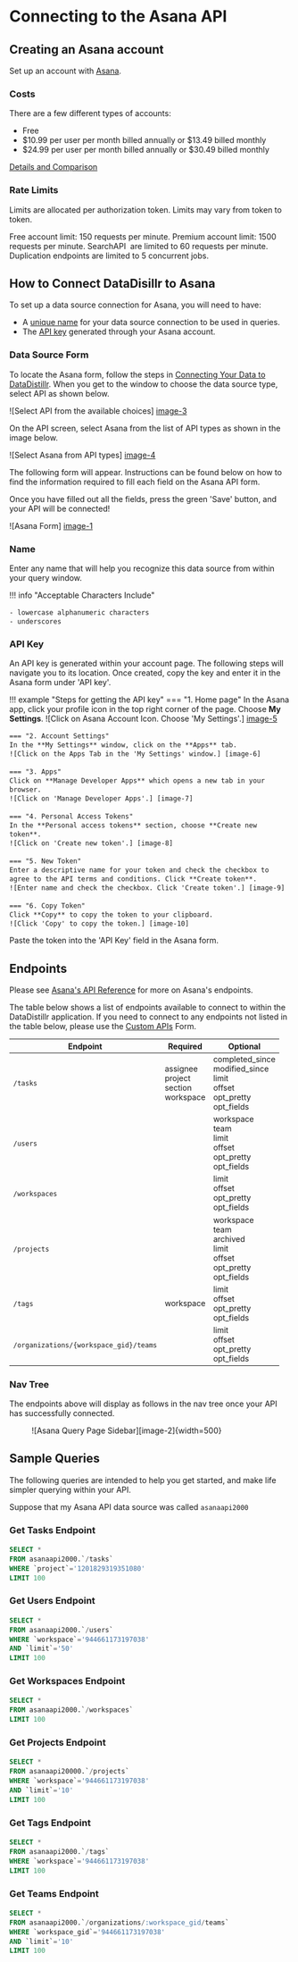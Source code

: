 # Connecting to the Asana API

## Creating an Asana account
Set up an account with [Asana](https://asana.com/create-account).

### **Costs**
There are a few different types of accounts:

- Free
- $10.99 per user per month billed annually or $13.49 billed monthly
- $24.99 per user per month billed annually or $30.49 billed monthly

[Details and Comparison](https://asana.com/pricing)

### **Rate Limits**
Limits are allocated per authorization token. Limits may vary from token to token.

Free account limit: 150 requests per minute.
Premium account limit: 1500 requests per minute.
SearchAPI  are limited to 60 requests per minute.
Duplication endpoints are limited to 5 concurrent jobs.

## How to Connect DataDisillr to Asana
To set up a data source connection for Asana, you will need to have:

- A [unique name](/connecting-data/connecting-to-apis-and-external-data/asana-api/#name) for your data source connection to be used in queries.
- The [API key](/connecting-data/connecting-to-apis-and-external-data/asana-api/#api-key) generated through your Asana account.

### Data Source Form

To locate the Asana form, follow the steps in [Connecting Your Data to DataDistillr](../../). When you get to the window to choose the data source type, select API as shown below.

![Select API from the available choices] [image-3]

On the API screen, select Asana from the list of API types as shown in the image below.

![Select Asana from API types] [image-4]

The following form will appear. Instructions can be found below on how to find the information required to fill each field on the Asana API form.

Once you have filled out all the fields, press the green 'Save' button, and your API will be connected!

![Asana Form] [image-1]

### Name
Enter any name that will help you recognize this data source from within your query window.

!!! info "Acceptable Characters Include"

    - lowercase alphanumeric characters
    - underscores

### API Key
An API key is generated within your account page. The following steps will navigate you to its location. Once created, copy the key and enter it in the Asana form under 'API key'.

!!! example "Steps for getting the API key"
    === "1. Home page"
    In the Asana app, click your profile icon in the top right corner of the page. Choose **My Settings**.
    ![Click on Asana Account Icon. Choose 'My Settings'.] [image-5]

    === "2. Account Settings"  
    In the **My Settings** window, click on the **Apps** tab.
    ![Click on the Apps Tab in the 'My Settings' window.] [image-6]

    === "3. Apps"
    Click on **Manage Developer Apps** which opens a new tab in your browser.
    ![Click on 'Manage Developer Apps'.] [image-7]

    === "4. Personal Access Tokens"
    In the **Personal access tokens** section, choose **Create new token**.
    ![Click on 'Create new token'.] [image-8]

    === "5. New Token"
    Enter a descriptive name for your token and check the checkbox to agree to the API terms and conditions. Click **Create token**.
    ![Enter name and check the checkbox. Click 'Create token'.] [image-9]

    === "6. Copy Token"
    Click **Copy** to copy the token to your clipboard.
    ![Click 'Copy' to copy the token.] [image-10]

Paste the token into the 'API Key' field in the Asana form.

## Endpoints
Please see [Asana's API Reference](https://developers.asana.com/docs/asana) for more on Asana's endpoints.

The table below shows a list of endpoints available to connect to within the DataDistillr application. If you need to connect to any endpoints not listed in the table below, please use the [Custom APIs](https://docs.datadistillr.com/connecting-data/connecting-to-apis-and-external-data/custom-apis/) Form.

| Endpoint | Required | Optional |
| ----------- | ----------- | ----------- |
| `/tasks` | assignee<br>project<br>section<br>workspace<br> | completed_since<br>modified_since<br>limit<br>offset<br>opt_pretty<br>opt_fields |
| `/users` | | workspace<br>team<br>limit<br>offset<br>opt_pretty<br>opt_fields |
| `/workspaces` | | limit<br>offset<br>opt_pretty<br>opt_fields |
| `/projects` | | workspace<br>team<br>archived<br>limit<br>offset<br>opt_pretty<br>opt_fields |
| `/tags` | workspace | limit<br>offset<br>opt_pretty<br>opt_fields |
| `/organizations/{workspace_gid}/teams` | | limit<br>offset<br>opt_pretty<br>opt_fields |


### Nav Tree

The endpoints above will display as follows in the nav tree once your API has successfully connected.

<figure markdown>
  ![Asana Query Page Sidebar][image-2]{width=500}
</figure>

## Sample Queries

The following queries are intended to help you get started, and make life simpler querying within your API.

Suppose that my Asana API data source was called `asanaapi2000`

### Get Tasks Endpoint

```sql
SELECT *
FROM asanaapi2000.`/tasks`
WHERE `project`='1201829319351080'
LIMIT 100
```

### Get Users Endpoint

```sql
SELECT *
FROM asanaapi2000.`/users`
WHERE `workspace`='944661173197038'
AND `limit`='50'
LIMIT 100
```

### Get Workspaces Endpoint

```sql
SELECT *
FROM asanaapi2000.`/workspaces`
LIMIT 100
```

### Get Projects Endpoint

```sql
SELECT *
FROM asanaapi20000.`/projects`
WHERE `workspace`='944661173197038'
AND `limit`='10'
LIMIT 100
```

### Get Tags Endpoint

```sql
SELECT *
FROM asanaapi2000.`/tags`
WHERE `workspace`='944661173197038'
LIMIT 100
```

### Get Teams Endpoint

```sql
SELECT *
FROM asanaapi2000.`/organizations/:workspace_gid/teams`
WHERE `workspace_gid`='944661173197038'
AND `limit`='10'
LIMIT 100
```


[image-1]: ../../img/api/asana/asana-form-light.png
[image-2]: ../../img/api/asana/asana-nav-tree.png
[image-3]: ../../img/api/add-api.png
[image-4]:../../img/api/asana/api-types-asana.png
[image-5]:../../img/api/asana/asana-account-icon-settings.png
[image-6]:../../img/api/asana/asana-settings-apps.png
[image-7]:../../img/api/asana/asana-manage-dev-apps.png
[image-8]:../../img/api/asana/asana-create-new-token.png
[image-9]:../../img/api/asana/asana-create-new-token-form.png
[image-10]:../../img/api/asana/asana-copy-token.png
